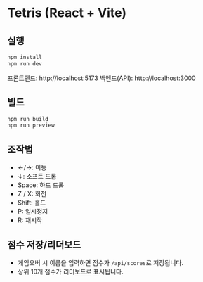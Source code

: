 # Tetris (React + Vite)

## 실행

```bash
npm install
npm run dev
```

프론트엔드: http://localhost:5173
백엔드(API): http://localhost:3000

## 빌드

```bash
npm run build
npm run preview
```

## 조작법
- ←/→: 이동
- ↓: 소프트 드롭
- Space: 하드 드롭
- Z / X: 회전
- Shift: 홀드
- P: 일시정지
- R: 재시작

## 점수 저장/리더보드
- 게임오버 시 이름을 입력하면 점수가 `/api/scores`로 저장됩니다.
- 상위 10개 점수가 리더보드로 표시됩니다.


